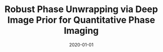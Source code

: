 ---
title: "Robust Phase Unwrapping via Deep Image Prior for Quantitative Phase Imaging"
collection: publications
permalink: /publication/2020-01-01-Robust-Phase-Unwrapping-via-Deep-Image-Prior-for-Quantitative-Phase-Imaging
category: 'preprint'
date: 2020-01-01
venue: 'submitted'
url: 'https://arxiv.org/abs/2009.11554'
citation: ' Fangshu Yang,  Thanh-an Pham,  Nathalie Brandenberg,  Matthias Lutolf,  Jianwei Ma,  Michael Unser, &quot;Robust Phase Unwrapping via Deep Image Prior for Quantitative Phase Imaging.&quot; https://arxiv.org/abs/2009.11554, 2020.'
---